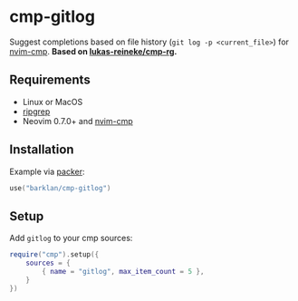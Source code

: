 # cmp-gitlog

Suggest completions based on file history (`git log -p <current_file>`) for [nvim-cmp](https://github.com/hrsh7th/nvim-cmp).
**Based on [lukas-reineke/cmp-rg](https://github.com/lukas-reineke/cmp-rg).**

## Requirements

- Linux or MacOS
- [ripgrep](https://github.com/BurntSushi/ripgrep)
- Neovim 0.7.0+ and [nvim-cmp](https://github.com/hrsh7th/nvim-cmp)

## Installation

Example via [packer](https://github.com/wbthomason/packer.nvim):

```lua
use("barklan/cmp-gitlog")
```

## Setup

Add `gitlog` to your cmp sources:

```lua
require("cmp").setup({
    sources = {
        { name = "gitlog", max_item_count = 5 },
    }
})
```
